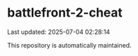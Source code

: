 # battlefront-2-cheat

Last updated: 2025-07-04 02:28:14

This repository is automatically maintained.
